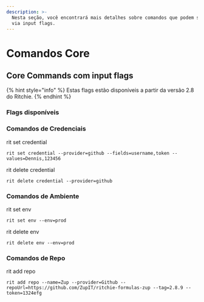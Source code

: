 ```yaml
---
description: >-
  Nesta seção, você encontrará mais detalhes sobre comandos que podem ser usados
  via input flags.
---
```


# Comandos Core

## Core Commands com input flags

{% hint style="info" %}
Estas flags estão disponíveis a partir da versão 2.8 do Ritchie.
{% endhint %}

### Flags disponíveis

### Comandos de Credenciais

rit set credential 

```text
rit set credential --provider=github --fields=username,token --values=Dennis,123456
```

rit delete credential

```text
rit delete credential --provider=github
```

### Comandos de Ambiente

rit set env

```text
rit set env --env=prod
```

rit delete env

```text
rit delete env --env=prod
```

### Comandos de Repo

rit add repo 

```text
rit add repo --name=Zup --provider=Github --repoUrl=https://github.com/ZupIT/ritchie-formulas-zup --tag=2.8.9 --token=1324efg
```

